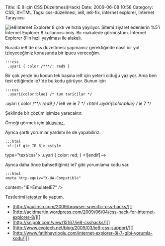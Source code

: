 Title:  IE 8 için CSS Düzeltmesi(Hack)
Date: 2009-06-08 10:58
Category: CSS, XHTML
Tags: css-düzelmesi, ie8, ie8-fix, internet explorer, İnternet Tarayıcısı

![ie8][]İnternet Explorer 8 çıktı ve hızla yayılıyor. Sitemi ziyaret
edenlerin %5'i İnternet Explorer 8 kullanıcısı imiş. Bir makalede
görmüştüm. İnternet Explorer 8'in hızlı yayılması ile alakalı.

Burada ie8'de css düzeltmesi yapmamız gerektiğinde nasıl bir yol
izleyeceğimiz konusunda bir ipucu vereceğim.

	:::css
	 .uyari { color /***/: red9 }


Bir çok yerde bu kodun tek başına ie8 için yeterli olduğu yazıyor. Ama
ben test ettiğimde ie7'de bu kodu görüyor. Bunun için

	:::css
	 .uyari{color:blue} /* tum taricilar */
.uyari { color /***/: red9 } /* ie8 ve ie 7 */ *+html
.uyari{color:blue} /* ie 7 */ 

Şeklinde bir çözüm işimize yaracaktır.

Örneği görmek için [tıklayınız.][]

Ayrıca şartlı yorumlar yardımı ile de yapabiliriz.

	:::html
	 <!–[if gte IE 8]> <style
type="text/css"> .uyari { color: red; } </style> <![endif]–>


Ayrıca daha önce bahsettiğimiz ie7 gibi yorumlama kodu var.

	:::html
	<meta http-equiv="X-UA-Compatible"
content="IE=EmulateIE7" />

Testlerimi [ietester][] ile yaptım.

-   [http://paulirish.com/2009/browser-specific-css-hacks/][]
-   [http://acidmartin.wordpress.com/2009/06/04/css-hack-for-internet-explorer-8/][]
-   [http://snipplr.com/view/15167/ie8-csshacks/][]
-   [http://www.evotech.net/blog/2009/03/ie8-css-support/][]
-   [http://www.fatihhayrioglu.com/internet-explorer-8i-7-gibi-yorumla-kodu/][]

</p>

  [ie8]: /images/ie8.jpg
  [tıklayınız.]: /dokumanlar/ie8_css_duzeltmesi.html
  [ietester]: http://www.my-debugbar.com/wiki/IETester/HomePage
    "ietester"
  [http://paulirish.com/2009/browser-specific-css-hacks/]: http://paulirish.com/2009/browser-specific-css-hacks/
    "http://paulirish.com/2009/browser-specific-css-hacks/"
  [http://acidmartin.wordpress.com/2009/06/04/css-hack-for-internet-explorer-8/]:    http://acidmartin.wordpress.com/2009/06/04/css-hack-for-internet-explorer-8/
    "http://acidmartin.wordpress.com/2009/06/04/css-hack-for-internet-explorer-8/"
  [http://snipplr.com/view/15167/ie8-csshacks/]: http://snipplr.com/view/15167/ie8-csshacks/
    "http://snipplr.com/view/15167/ie8-csshacks/"
  [http://www.evotech.net/blog/2009/03/ie8-css-support/]: http://www.evotech.net/blog/2009/03/ie8-css-support/
    "http://www.evotech.net/blog/2009/03/ie8-css-support/"
  [http://www.fatihhayrioglu.com/internet-explorer-8i-7-gibi-yorumla-kodu/]:    http://www.fatihhayrioglu.com/internet-explorer-8i-7-gibi-yorumla-kodu/
    "http://www.fatihhayrioglu.com/internet-explorer-8i-7-gibi-yorumla-kodu/"
